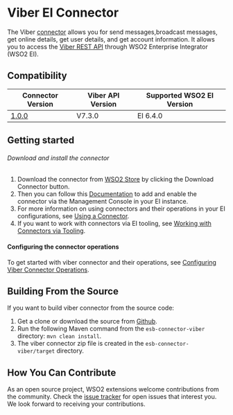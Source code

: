 # Viber EI Connector

The Viber [connector](https://docs.wso2.com/display/EI640/Working+with+Connectors) allows you for send messages,broadcast messages, get online details, get user details, and get account information. It allows you to access the [Viber REST API](https://developers.viber.com/docs/api/rest-bot-api/) through WSO2 Enterprise Integrator (WSO2 EI).


## Compatibility

| Connector Version | Viber API Version | Supported WSO2 EI Version |
| ------------- | ------------- | ------------- |
| [1.0.0](https://github.com/wso2-extensions/esb-connector-viber/tree/org.wso2.carbon.esb.connector.viber-1.0.0)  | V7.3.0| EI 6.4.0 |

## Getting started

###### Download and install the connector

1. Download the connector from [WSO2 Store](https://store.wso2.com/store/assets/esbconnector/details/bb866487-cc0b-4bf6-a54c-06883dd50936) by clicking the Download Connector button.
2. Then you can follow this [Documentation](https://docs.wso2.com/display/EI640/Working+with+Connectors+via+the+Management+Console) to add and enable the connector via the Management Console in your EI instance.
3. For more information on using connectors and their operations in your EI configurations, see [Using a Connector](https://docs.wso2.com/display/EI640/Using+a+Connector).
4. If you want to work with connectors via EI tooling, see [Working with Connectors via Tooling](https://docs.wso2.com/display/EI640/Working+with+Connectors+via+Tooling).

#### Configuring the connector operations

To get started with viber connector and their operations, see [Configuring Viber Connector  Operations](docs/config.md).

## Building From the Source

If you want to build viber connector from the source code:

1. Get a clone or download the source from [Github](https://github.com/wso2-extensions/esb-connector-viber).
2. Run the following Maven command from the `esb-connector-viber` directory: `mvn clean install`.
3. The viber connector zip file is created in the `esb-connector-viber/target` directory.

## How You Can Contribute

As an open source project, WSO2 extensions welcome contributions from the community.
Check the [issue tracker](https://github.com/wso2-extensions/esb-connector-viber/issues) for open issues that interest you. We look forward to receiving your contributions.
